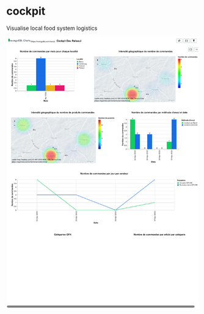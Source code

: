 # cockpit

Visualise local food system logistics

<img src="docs/images/cockpit-paliseul-dev-mongo-chart.pdf" width="600">
